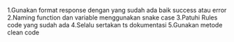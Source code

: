 1.Gunakan format response dengan yang sudah ada baik success atau error
2.Naming function dan variable menggunakan snake case
3.Patuhi Rules code yang sudah ada
4.Selalu sertakan ts dokumentasi
5.Gunakan metode clean code